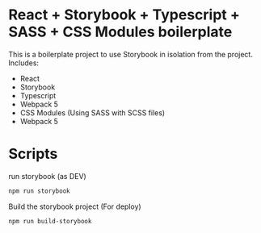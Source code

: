 # React + Storybook + Typescript + SASS + CSS Modules boilerplate
This is a boilerplate project to use Storybook in isolation from the project.
Includes:
- React
- Storybook
- Typescript
- Webpack 5
- CSS Modules (Using SASS with SCSS files)
- Webpack 5

# Scripts
run storybook (as DEV)
```bash
npm run storybook
```

Build the storybook project (For deploy)
```bash
npm run build-storybook
```